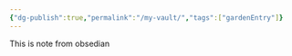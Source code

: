 ```yaml
---
{"dg-publish":true,"permalink":"/my-vault/","tags":["gardenEntry"]}
---
```


This is note from obsedian